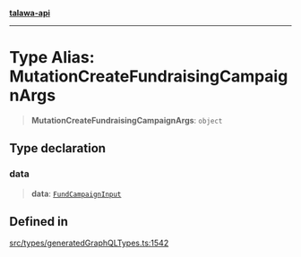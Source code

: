 [**talawa-api**](../../../README.md)

***

# Type Alias: MutationCreateFundraisingCampaignArgs

> **MutationCreateFundraisingCampaignArgs**: `object`

## Type declaration

### data

> **data**: [`FundCampaignInput`](FundCampaignInput.md)

## Defined in

[src/types/generatedGraphQLTypes.ts:1542](https://github.com/Suyash878/talawa-api/blob/b5a9d8b4a1ea678a3d6f5b710b3721f91a3052fc/src/types/generatedGraphQLTypes.ts#L1542)
